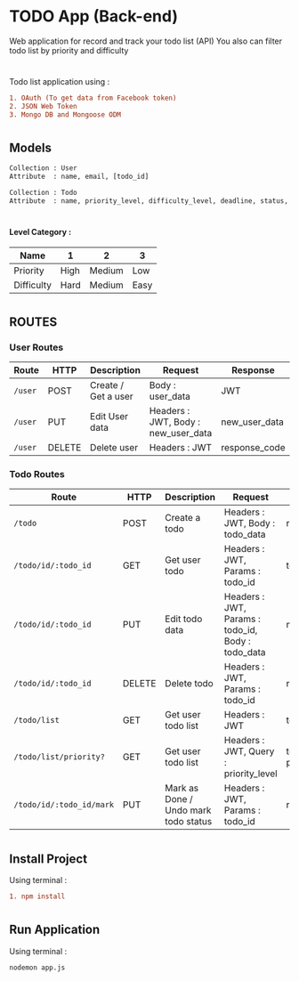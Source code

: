 # TODO App (Back-end)

Web application for record and track your todo list (API)
You also can filter todo list by priority and difficulty

#
#

Todo list application using : 
```diff
1. OAuth (To get data from Facebook token)
2. JSON Web Token
3. Mongo DB and Mongoose ODM 
```

#
#

## Models

```diff
Collection : User 
Attribute  : name, email, [todo_id]

Collection : Todo 
Attribute  : name, priority_level, difficulty_level, deadline, status, user_id
```
#
#

#### Level Category :
| Name | 1 | 2 | 3 |
|-------|------|-------------|---------|
| Priority | High| Medium | Low |
| Difficulty | Hard | Medium | Easy |


#
#

## ROUTES

### User Routes
| Route | HTTP | Description | Request | Response |
|-------|------|-------------|---------|----------|
|`/user` | POST | Create / Get a user | Body : user_data | JWT |
|`/user` | PUT | Edit User data | Headers : JWT, Body : new_user_data | new_user_data |
|`/user` | DELETE | Delete user | Headers : JWT | response_code |

### Todo Routes
| Route | HTTP | Description | Request | Response |
|-------|------|-------------|---------|----------|
|`/todo` | POST | Create a todo | Headers : JWT, Body : todo_data | response_code |
|`/todo/id/:todo_id` | GET | Get user todo | Headers : JWT, Params : todo_id | todo_data |
|`/todo/id/:todo_id` | PUT | Edit todo data | Headers : JWT, Params : todo_id, Body : todo_data | new_todo_data |
|`/todo/id/:todo_id` | DELETE | Delete todo | Headers : JWT, Params : todo_id | response_code |
|`/todo/list` | GET | Get user todo list | Headers : JWT | todo_list |
|`/todo/list/priority?` | GET | Get user todo list | Headers : JWT, Query : priority_level  | todo_list (by priority) |
|`/todo/id/:todo_id/mark` | PUT | Mark as Done / Undo mark todo status | Headers : JWT, Params : todo_id | response_code |

# 

## Install Project
Using terminal :
```diff
1. npm install
```

# 

## Run Application
Using terminal :
```diff
nodemon app.js
```